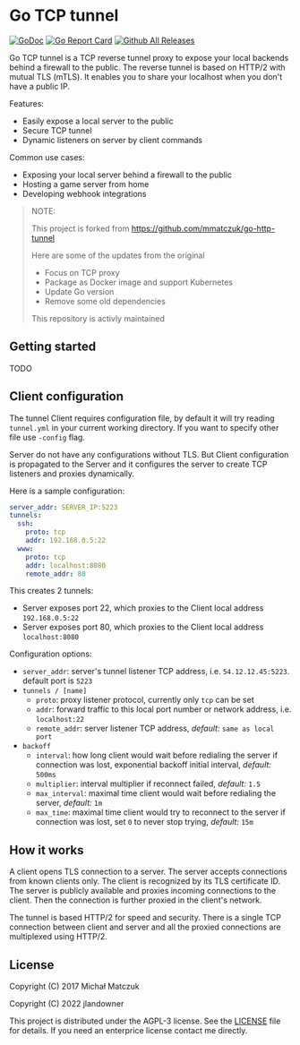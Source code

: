 # Go TCP tunnel
[![GoDoc](http://img.shields.io/badge/go-documentation-blue.svg)](https://pkg.go.dev/github.com/jlandowner/go-tcp-tunnel) [![Go Report Card](https://goreportcard.com/badge/github.com/jlandowner/go-tcp-tunnel)](https://goreportcard.com/report/github.com/jlandowner/go-tcp-tunnel) [![Github All Releases](https://img.shields.io/github/downloads/jlandowner/go-tcp-tunnel/total.svg)](https://github.com/jlandowner/go-tcp-tunnel/releases)

Go TCP tunnel is a TCP reverse tunnel proxy to expose your local backends behind a firewall to the public.
The reverse tunnel is based on HTTP/2 with mutual TLS (mTLS). It enables you to share your localhost when you don't have a public IP.

Features:

* Easily expose a local server to the public
* Secure TCP tunnel
* Dynamic listeners on server by client commands

Common use cases:

* Exposing your local server behind a firewall to the public
* Hosting a game server from home
* Developing webhook integrations

> NOTE:
> 
> This project is forked from https://github.com/mmatczuk/go-http-tunnel
> 
> Here are some of the updates from the original
> * Focus on TCP proxy
> * Package as Docker image and support Kubernetes
> * Update Go version
> * Remove some old dependencies
>
> This repository is activly maintained 


## Getting started

TODO

## Client configuration

The tunnel Client requires configuration file, by default it will try reading `tunnel.yml` in your current working directory. If you want to specify other file use `-config` flag.

Server do not have any configurations without TLS.
But Client configuration is propagated to the Server and it configures the server to create TCP listeners and proxies dynamically.

Here is a sample configuration:

```yaml
server_addr: SERVER_IP:5223
tunnels:
  ssh:
    proto: tcp
    addr: 192.168.0.5:22
  www:
    proto: tcp
    addr: localhost:8080
    remote_addr: 80
```

This creates 2 tunnels:

* Server exposes port 22, which proxies to the Client local address `192.168.0.5:22`
* Server exposes port 80, which proxies to the Client local address `localhost:8080`

Configuration options:

* `server_addr`: server's tunnel listener TCP address, i.e. `54.12.12.45:5223`. default port is `5223`
* `tunnels / [name]`
    * `proto`: proxy listener protocol, currently only `tcp` can be set
    * `addr`: forward traffic to this local port number or network address, i.e. `localhost:22`
    * `remote_addr`: server listener TCP address, *default:* `same as local port`
* `backoff`
    * `interval`: how long client would wait before redialing the server if connection was lost, exponential backoff initial interval, *default:* `500ms`
    * `multiplier`: interval multiplier if reconnect failed, *default:* `1.5`
    * `max_interval`: maximal time client would wait before redialing the server, *default:* `1m`
    * `max_time`: maximal time client would try to reconnect to the server if connection was lost, set `0` to never stop trying, *default:* `15m`

## How it works

A client opens TLS connection to a server. The server accepts connections from known clients only. The client is recognized by its TLS certificate ID. The server is publicly available and proxies incoming connections to the client. Then the connection is further proxied in the client's network.

The tunnel is based HTTP/2 for speed and security. There is a single TCP connection between client and server and all the proxied connections are multiplexed using HTTP/2.

## License

Copyright (C) 2017 Michał Matczuk

Copyright (C) 2022 jlandowner

This project is distributed under the AGPL-3 license. See the [LICENSE](https://github.com/jlandowner/go-tcp-tunnel/blob/master/LICENSE) file for details. If you need an enterprice license contact me directly.
